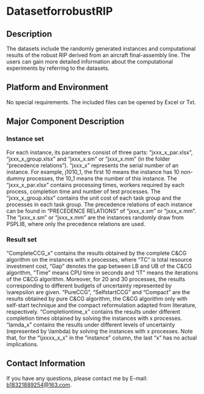 # DatasetforrobustRIP

## Description

  The datasets include the randomly generated instances and computational results of the robust RIP derived from an aircraft final-assembly line. The users can gain more detailed information about the computational experiments by referring to the datasets.

## Platform and Environment

  No special requirements. The included files can be opened by Excel or Txt. 

## Major Component Description

### Instance set
  For each instance, its parameters consist of three parts: “jxxx_x_par.xlsx”, “jxxx_x_group.xlsx” and “jxxx_x.sm” or “jxxx_x.mm” (in the folder “precedence relations”). “jxxx_x” represents the serial number of an instance. For example, j1010_1, the first 10 means the instance has 10 non-dummy processes, the 10_1 means the number of this instance. The “jxxx_x_par.xlsx” contains processing times, workers required by each process, completion time and number of test processes. The “jxxx_x_group.xlsx” contains the unit cost of each task group and the processes in each task group. The precedence relations of each instance can be found in “PRECEDENCE RELATIONS” of “jxxx_x.sm” or “jxxx_x.mm”. The “jxxx_x.sm” or “jxxx_x.mm” are the instances randomly draw from PSPLIB, where only the precedence relations are used.

 ### Result set
  “CompleteCCG_x” contains the results obtained by the complete C&CG algorithm on the instances with x processes, where “TC” is total resource investment cost, “Gap” denotes the gap between LB and UB of the C&CG algorithm, “Time” means CPU time in seconds and “IT” means the iterations of the C&CG algorithm. Moreover, for 20 and 30 processes, the results corresponding to different budgets of uncertainty represented by \varepsilon are given. 
  “PureCCG”, “SelfstartCCG” and “Compact” are the results obtained by pure C&CG algorithm, the C&CG algorithm only with self-start technique and the compact reformulation adapted from literature, respectively. 
  “Completiontime_x” contains the results under different completion times obtained by solving the instances with x processes.
  “lamda_x” contains the results under different levels of uncertainty (represented by \lambda) by solving the instances with x processes.
  Note that, for the “\jxxxx_x_x” in the “instance” column, the last “x” has no actual implications. 

## Contact Information

  If you have any questions, please contact me by E-mail: b18321889254@163.com.
